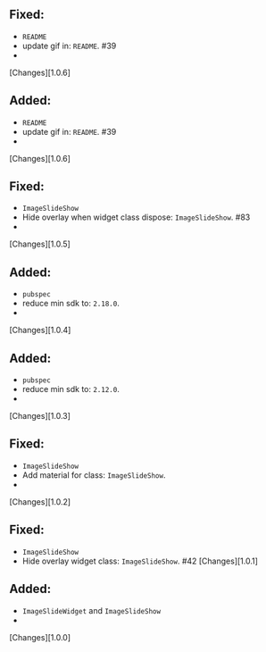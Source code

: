
## Fixed:
- `README`
- update gif in: `README`. #39
-
[Changes][1.0.6]
## Added:
- `README`
- update gif in: `README`. #39
-
[Changes][1.0.6]

## Fixed:
- `ImageSlideShow`
- Hide overlay when widget class dispose: `ImageSlideShow`. #83
-
[Changes][1.0.5]

## Added:
- `pubspec`
- reduce min sdk to: `2.18.0`.
-
[Changes][1.0.4]

## Added:
- `pubspec`
- reduce min sdk to: `2.12.0`.
-
[Changes][1.0.3]

## Fixed:
- `ImageSlideShow`
- Add material for class: `ImageSlideShow`.
-
[Changes][1.0.2]

## Fixed:
- `ImageSlideShow`
- Hide overlay widget class: `ImageSlideShow`. #42
[Changes][1.0.1]

## Added:
- `ImageSlideWidget` and `ImageSlideShow`
-
[Changes][1.0.0]